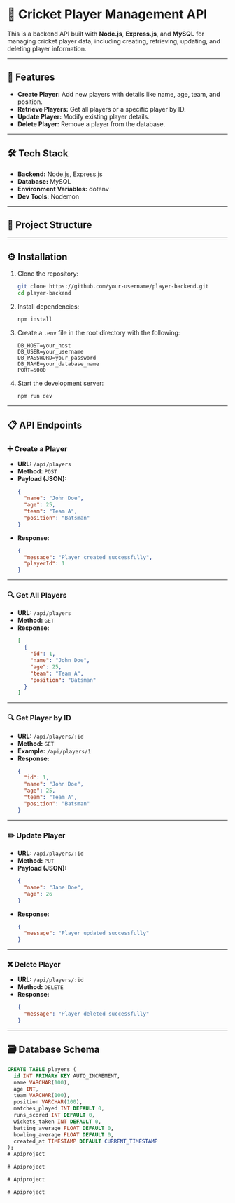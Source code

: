 # 🏏 Cricket Player Management API

This is a backend API built with **Node.js**, **Express.js**, and **MySQL** for managing cricket player data, including creating, retrieving, updating, and deleting player information.

---

## 🚀 Features

- **Create Player:** Add new players with details like name, age, team, and position.  
- **Retrieve Players:** Get all players or a specific player by ID.  
- **Update Player:** Modify existing player details.  
- **Delete Player:** Remove a player from the database.

---

## 🛠️ Tech Stack

- **Backend:** Node.js, Express.js  
- **Database:** MySQL  
- **Environment Variables:** dotenv  
- **Dev Tools:** Nodemon  

---

## 📂 Project Structure


---

## ⚙️ Installation

1. Clone the repository:
    ```bash
    git clone https://github.com/your-username/player-backend.git
    cd player-backend
    ```

2. Install dependencies:
    ```bash
    npm install
    ```

3. Create a `.env` file in the root directory with the following:
    ```env
    DB_HOST=your_host
    DB_USER=your_username
    DB_PASSWORD=your_password
    DB_NAME=your_database_name
    PORT=5000
    ```

4. Start the development server:
    ```bash
    npm run dev
    ```

---

## 📋 API Endpoints

### ➕ Create a Player
- **URL:** `/api/players`
- **Method:** `POST`
- **Payload (JSON):**
    ```json
    {
      "name": "John Doe",
      "age": 25,
      "team": "Team A",
      "position": "Batsman"
    }
    ```
- **Response:**
    ```json
    {
      "message": "Player created successfully",
      "playerId": 1
    }
    ```

---

### 🔍 Get All Players
- **URL:** `/api/players`
- **Method:** `GET`
- **Response:**
    ```json
    [
      {
        "id": 1,
        "name": "John Doe",
        "age": 25,
        "team": "Team A",
        "position": "Batsman"
      }
    ]
    ```

---

### 🔍 Get Player by ID
- **URL:** `/api/players/:id`
- **Method:** `GET`
- **Example:** `/api/players/1`
- **Response:**
    ```json
    {
      "id": 1,
      "name": "John Doe",
      "age": 25,
      "team": "Team A",
      "position": "Batsman"
    }
    ```

---

### ✏️ Update Player
- **URL:** `/api/players/:id`
- **Method:** `PUT`
- **Payload (JSON):**
    ```json
    {
      "name": "Jane Doe",
      "age": 26
    }
    ```
- **Response:**
    ```json
    {
      "message": "Player updated successfully"
    }
    ```

---

### ❌ Delete Player
- **URL:** `/api/players/:id`
- **Method:** `DELETE`
- **Response:**
    ```json
    {
      "message": "Player deleted successfully"
    }
    ```

---

## 🗃️ Database Schema

```sql
CREATE TABLE players (
  id INT PRIMARY KEY AUTO_INCREMENT,
  name VARCHAR(100),
  age INT,
  team VARCHAR(100),
  position VARCHAR(100),
  matches_played INT DEFAULT 0,
  runs_scored INT DEFAULT 0,
  wickets_taken INT DEFAULT 0,
  batting_average FLOAT DEFAULT 0,
  bowling_average FLOAT DEFAULT 0,
  created_at TIMESTAMP DEFAULT CURRENT_TIMESTAMP
);
#   A p i p r o j e c t  
 #   A p i p r o j e c t  
 #   A p i p r o j e c t  
 #   A p i p r o j e c t  
 